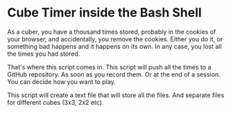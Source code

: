 Cube Timer inside the Bash Shell
================================

As a cuber, you have a thousand times stored, probably in the cookies of your browser, and accidentally, you remove the cookies. Either you do it, or something bad happens and it happens on its own. In any case, you lost all the times you had stored.

That's where this script comes in. This script will push all the times to a GitHub repository. As soon as you record them. Or at the end of a session. You can decide how you want to play.

This script will create a text file that will store all the files. And separate files for different cubes (3x3, 2x2 etc).

